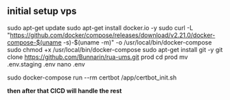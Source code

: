 ## initial setup vps
sudo apt-get update
sudo apt-get install docker.io -y
sudo curl -L "https://github.com/docker/compose/releases/download/v2.21.0/docker-compose-$(uname -s)-$(uname -m)" -o /usr/local/bin/docker-compose
sudo chmod +x /usr/local/bin/docker-compose
sudo apt-get install git -y
git clone https://github.com/Bunnarin/rua-ums.git prod
cd prod
mv .env.staging .env
nano .env

sudo docker-compose run --rm certbot /app/certbot_init.sh

**then after that CICD will handle the rest**